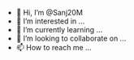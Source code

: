 - 👋 Hi, I’m @Sanj20M
- 👀 I’m interested in ...
- 🌱 I’m currently learning ...
- 💞️ I’m looking to collaborate on ...
- 📫 How to reach me ...

<!---
Sanj20M/Sanj20M is a ✨ special ✨ repository because its `README.md` (this file) appears on your GitHub profile.
You can click the Preview link to take a look at your changes.
--->
